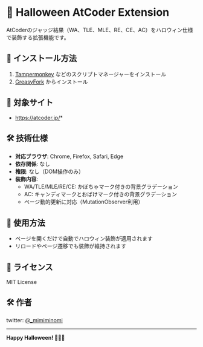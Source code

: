 # 🎃 Halloween AtCoder Extension

AtCoderのジャッジ結果（WA、TLE、MLE、RE、CE、AC）をハロウィン仕様で装飾する拡張機能です。

## 🚀 インストール方法

1. [Tampermonkey](https://chrome.google.com/webstore/detail/tampermonkey/dhdgffkkebhmkfjojejmpbldmpobfkfo?hl=ja) などのスクリプトマネージャーをインストール
2. [GreasyFork](https://greasyfork.org/ja/scripts/553267-halloween-atcoder) からインストール

## 🎯 対象サイト

- https://atcoder.jp/*

## 🛠️ 技術仕様

- **対応ブラウザ**: Chrome, Firefox, Safari, Edge
- **依存関係**: なし
- **権限**: なし（DOM操作のみ）
- **装飾内容**:
    - WA/TLE/MLE/RE/CE: かぼちゃマーク付きの背景グラデーション
    - AC: キャンディマークとおばけマーク付きの背景グラデーション
    - ページ動的更新に対応（MutationObserver利用）

## 📝 使用方法

- ページを開くだけで自動でハロウィン装飾が適用されます
- リロードやページ遷移でも装飾が維持されます

## 📝 ライセンス

MIT License

## 🛠️ 作者
twitter: [@_mimiminomi](https://x.com/_mimiminomi)

---

**Happy Halloween! 🎃👻🍭**

